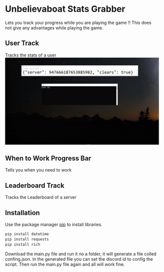 # Unbelievaboat Stats Grabber

Lets you track your progress while you are playing the game
‼ This does not give any advantages while playing the game.

## User Track

Tracks the stats of a user
<img src="img/track.gif">

## When to Work Progress Bar

Tells you when you need to work


## Leaderboard Track

Tracks the Leaderboard of a server


## Installation

Use the package manager [pip](https://pip.pypa.io/en/stable/) to install libraries.

```cmd
pip install datetime
pip install requests
pip install rich
```

Download the main.py file and run it no a folder, it will generate a file colled confing.json. 
In the generated file you can set the discord id to config the script.
Then run the main.py file again and all will work fine.
